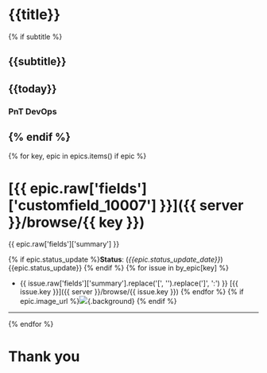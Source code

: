 # {{title}}
{% if subtitle %}
## {{subtitle}}
## {{today}}
### PnT DevOps
{% endif %}
---
{% for key, epic in epics.items() if epic %}
# [{{ epic.raw['fields']['customfield_10007'] }}]({{ server }}/browse/{{ key }})

{{ epic.raw['fields']['summary'] }}

{% if epic.status_update %}**Status**: (*{{epic.status_update_date}}*) {{epic.status_update}} {% endif %}
{% for issue in by_epic[key] %}
* {{ issue.raw['fields']['summary'].replace('[', '').replace(']', ':') }}
  [{{ issue.key }}]({{ server }}/browse/{{ issue.key }})
{% endfor %}
{% if epic.image_url %}![]({{epic.image_url}}){.background}
{% endif %}
---
{% endfor %}
# Thank you
